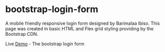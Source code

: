 # bootstrap-login-form
A mobile friendly responsive login form designed by Barimalaa Ibiso. This page was created in basic HTML and Flex grid styling providing by the Bootstrap CDN.

Live [Demo](https://bid0706.github.io/bootstrap-login-form/) - The bootstrap login form
